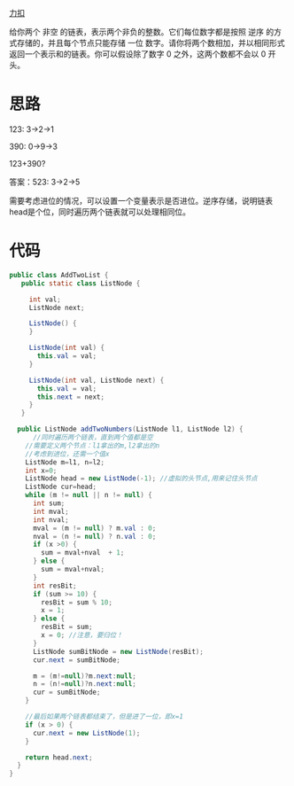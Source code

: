 [力扣](https://leetcode-cn.com/problems/add-two-numbers/)

给你两个 非空 的链表，表示两个非负的整数。它们每位数字都是按照 逆序 的方式存储的，并且每个节点只能存储 一位 数字。请你将两个数相加，并以相同形式返回一个表示和的链表。你可以假设除了数字 0 之外，这两个数都不会以 0 开头。

# 思路

123:   3->2->1

390:    0->9->3

123+390? 

答案：523:  3->2->5

需要考虑进位的情况，可以设置一个变量表示是否进位。逆序存储，说明链表head是个位，同时遍历两个链表就可以处理相同位。

# 代码

```java
public class AddTwoList {
   public static class ListNode {

     int val;
     ListNode next;

     ListNode() {
     }

     ListNode(int val) {
       this.val = val;
     }

     ListNode(int val, ListNode next) {
       this.val = val;
       this.next = next;
     }
   }

  public ListNode addTwoNumbers(ListNode l1, ListNode l2) {
      //同时遍历两个链表，直到两个值都是空
    //需要定义两个节点：l1拿出的m,l2拿出的n
    //考虑到进位，还需一个值x
    ListNode m=l1, n=l2;
    int x=0;
    ListNode head = new ListNode(-1); //虚拟的头节点,用来记住头节点
    ListNode cur=head;
    while (m != null || n != null) {
      int sum;
      int mval;
      int nval;
      mval = (m != null) ? m.val : 0;
      nval = (n != null) ? n.val : 0;
      if (x >0) {
        sum = mval+nval  + 1;
      } else {
        sum = mval+nval;
      }
      int resBit;
      if (sum >= 10) {
        resBit = sum % 10;
        x = 1;
      } else {
        resBit = sum;
        x = 0; //注意，要归位！
      }
      ListNode sumBitNode = new ListNode(resBit);
      cur.next = sumBitNode;

      m = (m!=null)?m.next:null;
      n = (n!=null)?n.next:null;
      cur = sumBitNode;
    }

    //最后如果两个链表都结束了，但是进了一位，即x=1
    if (x > 0) {
      cur.next = new ListNode(1);
    }

    return head.next;
  }
}

```

